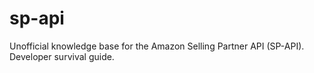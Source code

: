 # sp-api
Unofficial knowledge base for the Amazon Selling Partner API (SP-API). Developer survival guide.
